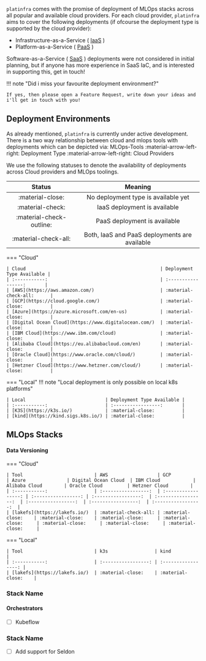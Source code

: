 `platinfra` comes with the promise of deployment of MLOps stacks across all popular and available cloud providers. For each cloud provider, `platinfra` aims to cover the following deployments (if ofcourse the deployment type is supported by the cloud provider):

- Infrastructure-as-a-Service ( [IaaS](https://aws.amazon.com/what-is/iaas/) )
- Platform-as-a-Service ( [PaaS](https://aws.amazon.com/types-of-cloud-computing/) )

Software-as-a-Service ( [SaaS](https://aws.amazon.com/saas/) ) deployments were not considered in initial planning, but if anyone has more experience in SaaS IaC, and is interested in supporting this, get in touch!

!!! note "Did i miss your favourite deployment environment?"

    If yes, then please open a Feature Request, write down your ideas and i'll get in touch with you!

## Deployment Environments

As already mentioned, `platinfra` is currently under active development. There is a two way relationship between cloud and mlops tools with deployments which can be depicted via: MLOps-Tools :material-arrow-left-right: Deployment Type :material-arrow-left-right: Cloud Providers

We use the following statuses to denote the availability of deployments across Cloud providers and MLOps toolings.

| Status                    | Meaning                                       |
| :-----------:             | :-----------------:                           |
| :material-close:          | No deployment type is available yet           |
| :material-check:          | IaaS deployment is available                  |
| :material-check-outline:  | PaaS deployment is available                  |
| :material-check-all:      | Both, IaaS and PaaS deployments are available |


=== "Cloud"

    | Cloud                                                 | Deployment Type Available |
    | :-----------:                                         | :-----------------:       |
    | [AWS](https://aws.amazon.com/)                        | :material-check-all:      |
    | [GCP](https://cloud.google.com/)                      | :material-close:          |
    | [Azure](https://azure.microsoft.com/en-us)            | :material-close:          |
    | [Digital Ocean Cloud](https://www.digitalocean.com/)  | :material-close:          |
    | [IBM Cloud](https://www.ibm.com/cloud)                | :material-close:          |
    | [Alibaba Cloud](https://eu.alibabacloud.com/en)       | :material-close:          |
    | [Oracle Cloud](https://www.oracle.com/cloud/)         | :material-close:          |
    | [Hetzner Cloud](https://www.hetzner.com/cloud/)       | :material-close:          |

=== "Local"
    !!! note "Local deployment is only possible on local k8s platforms"

    | Local                             | Deployment Type Available |
    | :-----------:                     | :-----------------:       |
    | [K3S](https://k3s.io/)            | :material-close:          |
    | [kind](https://kind.sigs.k8s.io/) | :material-close:          |

## MLOps Stacks


#### Data Versioning

=== "Cloud"

    | Tool                          | AWS                  | GCP                 | Azure               | Digital Ocean Cloud  | IBM Cloud            | Alibaba Cloud        | Oracle Cloud         | Hetzner Cloud        |
    | :-----------:                 | :-----------------:  | :-----------------: | :-----------------: | :-----------------:  | :-----------------:  | :-----------------:  | :-----------------:  | :-----------------:  |
    | [lakefs](https://lakefs.io/)  | :material-check-all: | :material-close:    | :material-close:    | :material-close:     | :material-close:     | :material-close:     | :material-close:     | :material-close:     |

=== "Local"

    | Tool                          | k3s                 | kind                |
    | :-----------:                 | :-----------------: | :-----------------: |
    | [lakefs](https://lakefs.io/)  | :material-close:    | :material-close:    |


### Stack Name

#### Orchestrators

- [ ] Kubeflow

### Stack Name

- [ ] Add support for Seldon
